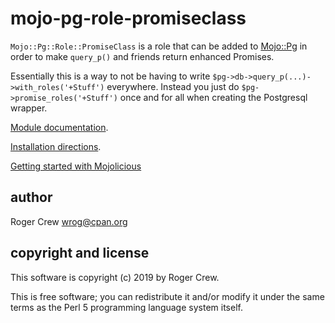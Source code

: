 # mojo-pg-role-promiseclass

`Mojo::Pg::Role::PromiseClass` is a role that can be
added to [Mojo::Pg](https://metacpan.org/pod/Mojo::Pg)
in order to make `query_p()` and friends return enhanced Promises.

Essentially this is a way to not be having to write `$pg->db->query_p(...)->with_roles('+Stuff')` everywhere.
Instead you just do `$pg->promise_roles('+Stuff')` once and for all when creating the Postgresql wrapper.

[Module documentation](https://metacpan.org/pod/Mojo::Pg::Role::PromiseClass).

[Installation directions](INSTALL.md).

[Getting started with Mojolicious](https://metacpan.org/pod/Mojolicious)

## author

Roger Crew <wrog@cpan.org>

## copyright and license

This software is copyright (c) 2019 by Roger Crew.

This is free software; you can redistribute it and/or modify it under
the same terms as the Perl 5 programming language system itself.
